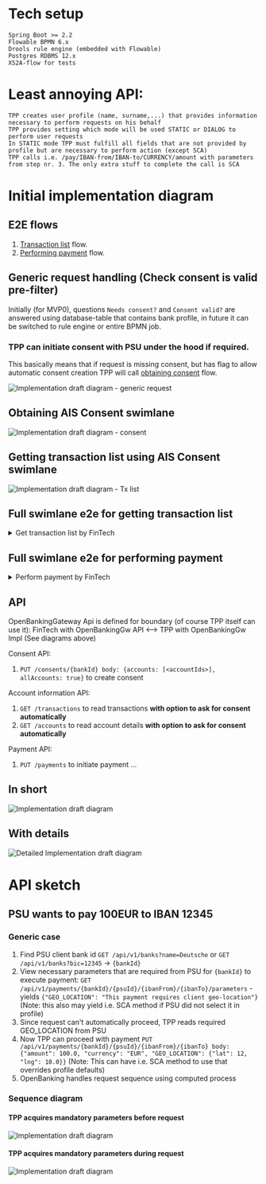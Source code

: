 
# Tech setup
    Spring Boot >= 2.2
    Flowable BPMN 6.x
    Drools rule engine (embedded with Flowable)
    Postgres RDBMS 12.x
    XS2A-flow for tests
 
# Least annoying API:
    TPP creates user profile (name, surname,...) that provides information necessary to perform requests on his behalf
    TPP provides setting which mode will be used STATIC or DIALOG to perform user requests
    In STATIC mode TPP must fulfill all fields that are not provided by profile but are necessary to perform action (except SCA)
    TPP calls i.e. /pay/IBAN-from/IBAN-to/CURRENCY/amount with parameters from step nr. 3. The only extra stuff to complete the call is SCA

# Initial implementation diagram

## E2E flows

1. [Transaction list](#full-swimlane-e2e-for-getting-transaction-list) flow.
1. [Performing payment](#full-swimlane-e2e-for-performing-payment) flow.

## Generic request handling (Check consent is valid pre-filter)

Initially (for MVP0), questions `Needs consent?` and `Consent valid?` are answered using database-table that 
contains bank profile, in future it can be switched to rule engine or entire BPMN job. 

### TPP can initiate consent with PSU under the hood if required. 

This basically means that if request is missing consent, but has flag to allow automatic consent creation TPP will 
call [obtaining consent](#obtaining-ais-consent-swimlane) flow.

![Implementation draft diagram - generic request](http://www.plantuml.com/plantuml/proxy?src=https://raw.githubusercontent.com/adorsys/open-banking-gateway/develop/docs/architecture/drafts/implementation-v0-generic.puml&fmt=svg&vvv=2&sanitize=true)

## Obtaining AIS Consent swimlane

![Implementation draft diagram - consent](http://www.plantuml.com/plantuml/proxy?src=https://raw.githubusercontent.com/adorsys/open-banking-gateway/develop/docs/architecture/drafts/implementation-v0-consent.puml&fmt=svg&vvv=1&sanitize=true)

## Getting transaction list using AIS Consent swimlane

![Implementation draft diagram - Tx list](http://www.plantuml.com/plantuml/proxy?src=https://raw.githubusercontent.com/adorsys/open-banking-gateway/develop/docs/architecture/drafts/implementation-v0-tx-list.puml&fmt=svg&vvv=1&sanitize=true)

## Full swimlane e2e for getting transaction list

<details><summary>Get transaction list by FinTech</summary>

**Notes:**
1. Initially PSU enters FinTech screen 'Transaction list'
1. Since consent is missing, when being asked for 'Transaction list' TPP will create implicit consent with PSU 
(since PSU is in session with FinTech)
1. After consent was established FinTech can store it and get 'Transaction list' without PSU intervention
1. If consent has expired FinTech should inform user and perform step 1 again 

![Implementation draft diagram - Tx list full](http://www.plantuml.com/plantuml/proxy?src=https://raw.githubusercontent.com/adorsys/open-banking-gateway/develop/docs/architecture/drafts/implementation-v0-full-flow-tx-list.puml&fmt=svg&vvv=1&sanitize=true)

</details>

## Full swimlane e2e for performing payment

<details><summary>Perform payment by FinTech</summary>

![Implementation draft diagram - Perform payment](http://www.plantuml.com/plantuml/proxy?src=https://raw.githubusercontent.com/adorsys/open-banking-gateway/develop/docs/architecture/drafts/implementation-v0-full-flow-payment.puml&fmt=svg&vvv=2&sanitize=true)

</details>

## API

OpenBankingGateway Api is defined for boundary (of course TPP itself can use it):
FinTech with OpenBankingGw API <--> TPP with OpenBankingGw Impl (See diagrams above)

Consent API:
1. `PUT /consents/{bankId} body: {accounts: [<accountIds>], allAccounts: true}` to create consent

Account information API:
1. `GET /transactions` to read transactions **with option to ask for consent automatically**
1. `GET /accounts` to read account details **with option to ask for consent automatically**

Payment API:
1. `PUT /payments` to initiate payment
...


## In short

![Implementation draft diagram](http://www.plantuml.com/plantuml/proxy?src=https://raw.githubusercontent.com/adorsys/open-banking-gateway/develop/docs/architecture/drafts/implementation-v0-bird-view.puml&fmt=svg&vvv=1&sanitize=true)

## With details

![Detailed Implementation draft diagram](http://www.plantuml.com/plantuml/proxy?src=https://raw.githubusercontent.com/adorsys/open-banking-gateway/develop/docs/architecture/drafts/implementation-draft-v0.puml&fmt=svg&vvv=17&sanitize=true)


# API sketch

## PSU wants to pay 100EUR to IBAN 12345

### Generic case

1. Find PSU client bank id `GET /api/v1/banks?name=Deutsche` or `GET /api/v1/banks?bic=12345` -> `{bankId}`
1. View necessary parameters that are required from PSU for `{bankId}` to execute payment: 
`GET /api/v1/payments/{bankId}/{psuId}/{ibanFrom}/{ibanTo}/parameters` - yields 
`{"GEO_LOCATION": "This payment requires client geo-location"}` (Note: this also may yield i.e. SCA method if PSU did not select it in profile)
1. Since request can't automatically proceed, TPP reads required GEO_LOCATION from PSU
1. Now TPP can proceed with payment `PUT /api/v1/payments/{bankId}/{psuId}/{ibanFrom}/{ibanTo} body: {"amount": 100.0, "currency": "EUR", "GEO_LOCATION": {"lat": 12, "lng": 10.0}}` 
(Note: This can have i.e. SCA method to use that overrides profile defaults)
1. OpenBanking handles request sequence using computed process

### Sequence diagram

#### TPP acquires mandatory parameters before request 

![Implementation draft diagram](http://www.plantuml.com/plantuml/proxy?src=https://raw.githubusercontent.com/adorsys/open-banking-gateway/develop/docs/architecture/drafts/payment-static-param.puml&fmt=svg&vvv=2&sanitize=true)

#### TPP acquires mandatory parameters during request 

![Implementation draft diagram](http://www.plantuml.com/plantuml/proxy?src=https://raw.githubusercontent.com/adorsys/open-banking-gateway/develop/docs/architecture/drafts/payment-dynamic-param.puml&fmt=svg&vvv=1&sanitize=true)

